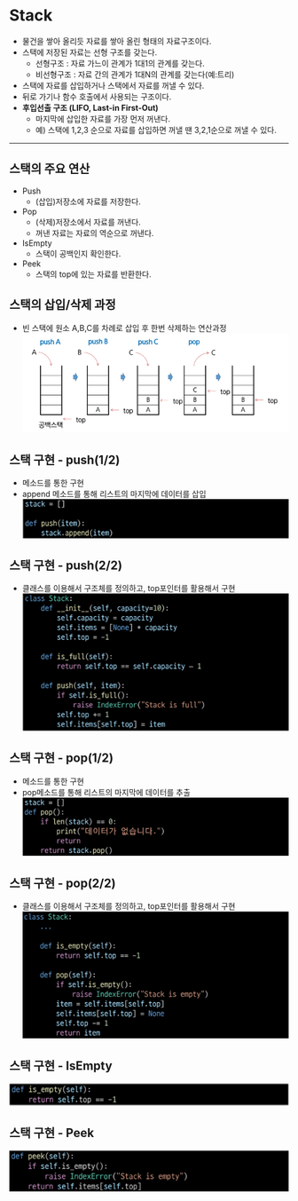# Stack
- 물건을 쌓아 올리듯 자료를 쌓아 올린 형태의 자료구조이다.
- 스택에 저장된 자료는 선형 구조를 갖는다.
    - 선형구조 : 자료 가느이 관계가 1대1의 관계를 갖는다.
    - 비선형구조 : 자료 간의 관계가 1대N의 관계를 갖는다(예:트리)
- 스택에 자료를 삽입하거나 스택에서 자료를 꺼낼 수 있다.
- 뒤로 가기나 함수 호출에서 사용되는 구조이다.
- **후입선출 구조 (LIFO, Last-in First-Out)**
    - 마지막에 삽입한 자료를 가장 먼저 꺼낸다.
    - 예) 스택에 1,2,3 순으로 자료를 삽입하면 꺼낼 땐 3,2,1순으로 꺼낼 수 있다.
---
## 스택의 주요 연산
- Push 
    - (삽입)저장소에 자료를 저장한다.
- Pop
    - (삭제)저장소에서 자료를 꺼낸다.
    - 꺼낸 자료는 자료의 역순으로 꺼낸다.
- IsEmpty
    - 스택이 공백인지 확인한다.
- Peek
    - 스택의 top에 있는 자료를 반환한다.

## 스택의 삽입/삭제 과정
- 빈 스택에 원소 A,B,C를 차례로 삽입 후 한번 삭제하는 연산과정
![stack](./stack1.png)

## 스택 구현 - push(1/2)
- 메소드를 통한 구현
- append 메소드를 통해 리스트의 마지막에 데이터를 삽입
![push](push1.png)
## 스택 구현 - push(2/2)
- 클래스를 이용해서 구조체를 정의하고, top포인터를 활용해서 구현
![push2](push2.png)
## 스택 구현 - pop(1/2)
- 메소드를 통한 구현
- pop메소드를 통해 리스트의 마지막에 데이터를 추출
![pop1](pop1.png)
## 스택 구현 - pop(2/2)
- 클래스를 이용해서 구조체를 정의하고, top포인터를 활용해서 구현
![pop2](pop2.png)
## 스택 구현 - IsEmpty
![IsEmpty](isempty.png)
## 스택 구현 - Peek
![Peek](peek.png)